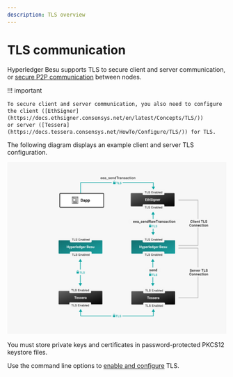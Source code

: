 ```yaml
---
description: TLS overview
---
```


# TLS communication

Hyperledger Besu supports TLS to secure client and server communication, or [secure P2P communication] between nodes.

!!! important

    To secure client and server communication, you also need to configure the client ([EthSigner](https://docs.ethsigner.consensys.net/en/latest/Concepts/TLS/))
    or server ([Tessera](https://docs.tessera.consensys.net/HowTo/Configure/TLS/)) for TLS.

The following diagram displays an example client and server TLS configuration.

![Besu client and server TLS](../images/Besu_TLS.png)

You must store private keys and certificates in password-protected PKCS12 keystore files.

Use the command line options to [enable and configure](../HowTo/Configure/TLS/Configure-TLS.md) TLS.

[secure P2P communication]: ../HowTo/Configure/TLS/P2P-TLS.md
